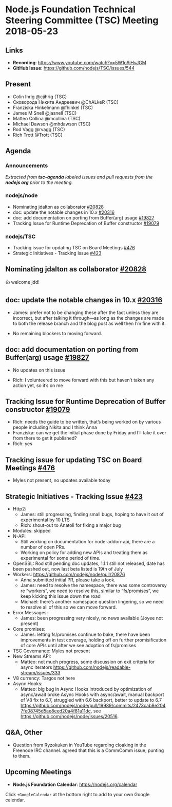 # Node.js Foundation Technical Steering Committee (TSC) Meeting 2018-05-23

## Links

* **Recording**: <https://www.youtube.com/watch?v=5W1o9iHvJGM>
* **GitHub Issue**: <https://github.com/nodejs/TSC/issues/544>

## Present
* Colin Ihrig @cjihrig (TSC)
* Сковорода Никита Андреевич @ChALkeR (TSC)
* Franziska Hinkelmann @fhinkel (TSC)
* James M Snell @jasnell (TSC)
* Matteo Collina @mcollina (TSC)
* Michael Dawson @mhdawson (TSC)
* Rod Vagg @rvagg (TSC)
* Rich Trott @Trott (TSC)

## Agenda

### Announcements

*Extracted from **tsc-agenda** labeled issues and pull requests from the **nodejs org** prior to the meeting.*

### nodejs/node

* Nominating jdalton as collaborator [#20828](https://github.com/nodejs/node/issues/20828)
* doc: update the notable changes in 10.x [#20316](https://github.com/nodejs/node/pull/20316)
* doc: add documentation on porting from Buffer(arg) usage [#19827](https://github.com/nodejs/node/issues/19827)
* Tracking Issue for Runtime Deprecation of Buffer constructor [#19079](https://github.com/nodejs/node/issues/19079)

### nodejs/TSC

* Tracking issue for updating TSC on Board Meetings [#476](https://github.com/nodejs/TSC/issues/476)
* Strategic Initiatives - Tracking Issue [#423](https://github.com/nodejs/TSC/issues/423)

## Nominating jdalton as collaborator [#20828](https://github.com/nodejs/node/issues/20828)

:thumbsup: welcome jdd!

## doc: update the notable changes in 10.x [#20316](https://github.com/nodejs/node/pull/20316)

* James: prefer not to be changing these after the fact unless they are incorrect, but after talking
  it through—as long as the changes are made to both the release branch and the blog post as
  well then I’m fine with it.

* No remaining blockers to moving forward.

## doc: add documentation on porting from Buffer(arg) usage [#19827](https://github.com/nodejs/node/issues/19827)

* No updates on this issue

* Rich: I volunteered to move forward with this but haven’t taken any action yet, so it’s on me

## Tracking Issue for Runtime Deprecation of Buffer constructor [#19079](https://github.com/nodejs/node/issues/19079)

* Rich: needs the guide to be written, that’s being worked on by various people including Nikita and I think Anna
* Franziska: can we get the initial phase done by Friday and I’ll take it over from there to get it published?
* Rich: yes

## Tracking issue for updating TSC on Board Meetings [#476](https://github.com/nodejs/TSC/issues/476)

* Myles not present, no updates available today

## Strategic Initiatives - Tracking Issue [#423](https://github.com/nodejs/TSC/issues/423)
* Http2:
  * James: still progressing, finding small bugs, hoping to have it out of experimental by 10 LTS
  * Rich: shout-out to Anatoli for fixing a major bug
* Modules: skipped
* N-API
  * Still working on documentation for node-addon-api, there are a number of open PRs.
  * Working on policy for adding new APIs and treating them as experimental for some period
    of time.
* OpenSSL: Rod still pending doc updates, 1.1.1 still not released, date has been pushed out, now last beta listed is 19th of July
* Workers: <https://github.com/nodejs/node/pull/20876>
  * Anna submitted initial PR, please take a look.
  * James: need to resolve the namespace, there was some controversy re “workers”, we need
    to resolve this, similar to “fs/promises”, we keep kicking this issue down the road
  * Michael: there’s another namespace question lingering, so we need to resolve all of this so
    we can move forward.
* Error Messages:
  * James: been progressing very nicely, no news available (Joyee not present)
* Core promises:
  * James: letting fs/promises continue to bake, there have been improvements in test coverage,
    holding off on further promisification of core APIs until after we see adoption of fs/promises
* TSC Governance: Myles not present
* New Streams API:
  * Matteo: not much progress, some discussion on exit criteria for async iterators
    <https://github.com/nodejs/readable-stream/issues/333>
* V8 currency: Targos not here
* Async Hooks:
  * Matteo: big bug in Async Hooks introduced by optimization of async/await broke Async
    Hooks with async/await, manual backport of V8 fix to 6.7, struggled with 6.6 backport, better
    to update to 6.7 <https://github.com/nodejs/node/pull/19989/commits/2473cab8e2047fe08745d5ae8eed20a4f81a11dc>, see <https://github.com/nodejs/node/issues/20516>.

## Q&A, Other

* Question from Ryzokuken in YouTube regarding cloaking in the Freenode IRC channel.
  agreed that this is a CommComm issue, punting to them.

## Upcoming Meetings

* **Node.js Foundation Calendar**: <https://nodejs.org/calendar>

Click `+GoogleCalendar` at the bottom right to add to your own Google calendar.
